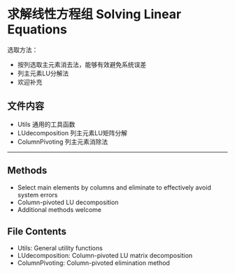 # 求解线性方程组  Solving Linear Equations
选取方法：
- 按列选取主元素消去法，能够有效避免系统误差
- 列主元素LU分解法
- 欢迎补充

## 文件内容
- Utils 通用的工具函数
- LUdecomposition  列主元素LU矩阵分解
- ColumnPivoting  列主元素消除法


---

## Methods
- Select main elements by columns and eliminate to effectively avoid system errors
- Column-pivoted LU decomposition
- Additional methods welcome

## File Contents
- Utils: General utility functions
- LUdecomposition: Column-pivoted LU matrix decomposition
- ColumnPivoting: Column-pivoted elimination method